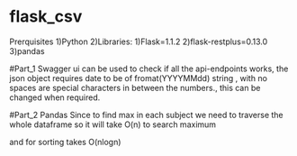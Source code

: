 # flask_csv

Prerquisites
1)Python
2)Libraries:
	1)Flask=1.1.2
	2)flask-restplus=0.13.0
	3)pandas


#Part_1
Swagger ui can be used to check if all the api-endpoints works, the json object requires date to be of fromat(YYYYMMdd) string , with no spaces are special characters in between the numbers., this can be changed when required.

#Part_2
Pandas 
Since to find max in each subject we need to traverse the whole dataframe
so it will take O(n) to search maximum
 
and for sorting  takes O(nlogn)